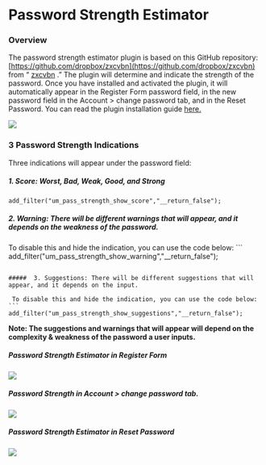 ---
---
# Password Strength Estimator
### Overview

 The password strength estimator plugin is based on this GitHub repository:  [https://github.com/dropbox/zxcvbn](https://github.com/dropbox/zxcvbn)  from “ [zxcvbn](https://github.com/dropbox/zxcvbn) .” The plugin will determine and indicate the strength of the password. Once you have installed and activated the plugin, it will automatically appear in the Register Form password field, in the new password field in the Account &gt; change password tab, and in the Reset Password. You can read the plugin installation guide  [here.](/docs-v3/um-extended/article/1663-download-installation-of-the-basic-extensions)

  ![](https://s3.amazonaws.com/helpscout.net/docs/assets/561c96629033600a7a36d662/images/6337021c9f7c1931ee005603/file-EXDL4wy08J.png)

### 3 Password Strength Indications

 Three indications will appear under the password field:

##### 1. Score: Worst, Bad, Weak, Good, and Strong

```
add_filter("um_pass_strength_show_score","__return_false");
```

##### 2. Warning: There will be different warnings that will appear, and it depends on the weakness of the password.

 To disable this and hide the indication, you can use the code below: ```
add_filter("um_pass_strength_show_warning","__return_false");
```

#####  3. Suggestions: There will be different suggestions that will appear, and it depends on the input.

 To disable this and hide the indication, you can use the code below: ```
add_filter("um_pass_strength_show_suggestions","__return_false");
```

 <strong>Note: The suggestions and warnings that will appear will depend on the complexity &amp; weakness of the password a user inputs.</strong>

##### Password Strength Estimator in Register Form

  ![](https://s3.amazonaws.com/helpscout.net/docs/assets/561c96629033600a7a36d662/images/6336fe089f7c1931ee0055dd/file-5QoC1C6trB.png)

##### Password Strength in Account &gt; change password tab.

  ![](https://s3.amazonaws.com/helpscout.net/docs/assets/561c96629033600a7a36d662/images/633700143f38fe1e4686294b/file-izqG9y1niy.png)

##### Password Strength Estimator in Reset Password

  ![](https://s3.amazonaws.com/helpscout.net/docs/assets/561c96629033600a7a36d662/images/63370512e1c306062a1d341c/file-6RrFi5cREU.png)